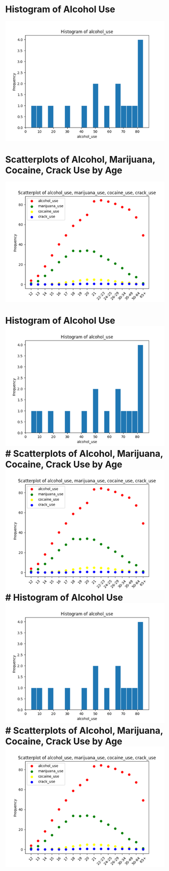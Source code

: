 # Histogram of Alcohol Use
![Figure](Histogram.png)

# Scatterplots of Alcohol, Marijuana, Cocaine, Crack Use by Age
![Figure](Scatterplot.png)
# Histogram of Alcohol Use![Figure](Histogram.png)# Scatterplots of Alcohol, Marijuana, Cocaine, Crack Use by Age![Figure](Scatterplot.png)# Histogram of Alcohol Use![Figure](Histogram.png)# Scatterplots of Alcohol, Marijuana, Cocaine, Crack Use by Age![Figure](Scatterplot.png)